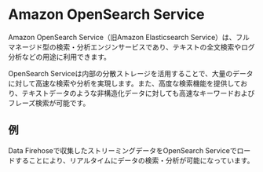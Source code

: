 # Amazon OpenSearch Service
Amazon OpenSearch Service（旧Amazon Elasticsearch Service）は、フルマネージド型の検索・分析エンジンサービスであり、テキストの全文検索やログ分析などの用途に利用できます。  

OpenSearch Serviceは内部の分散ストレージを活用することで、大量のデータに対して高速な検索や分析を実現します。また、高度な検索機能を提供しており、テキストデータのような非構造化データに対しても高速なキーワードおよびフレーズ検索が可能です。

## 例
Data Firehoseで収集したストリーミングデータをOpenSearch Serviceでロードすることにより、リアルタイムにデータの検索・分析が可能になっています。